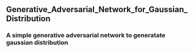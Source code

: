 ## Generative_Adversarial_Network_for_Gaussian_Distribution
### A simple generative adversarial network to generatate gaussian distribution
